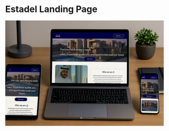 # Estadel Landing Page

![image alt](https://raw.githubusercontent.com/elMofaker/Estadel-hatf/main/publics/ChatGPT%20Image%20Apr%2027%2C%202025%2C%2009_49_45%20AM.png)
